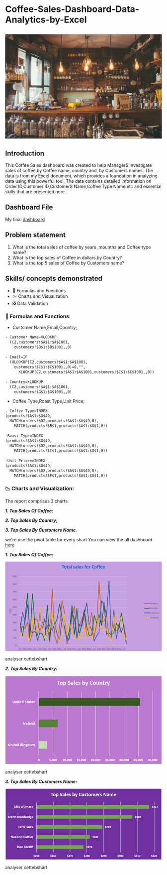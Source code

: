 # Coffee-Sales-Dashboard-Data-Analytics-by-Excel
![](coffee_store.jpg)
---

## Introduction
This Coffee Sales dashboard was created to help ManagerS investigate sales of coffee,by Coffee name, country and, by Customers names.
The data is from my Excel document, which provides a foundation in analyzing data using this powerful tool. The data contains detailed information on Order ID,Customer ID,CustomerS Name,Coffee Type Name etc and essential skills that are presented here.

## Dashboard File
My final [dashboard](https://github.com/Othmane-data/Coffee-Sales-Dashboard-by-Excel/blob/main/coffeeOrdersData.xlsx)

## Problem statement
1. What is the total sales of coffee by years ,mounths and Coffee type name?
2. What is the top sales of Coffee in dollars,by Country?
3. What is the top 5 sales of Coffee by Customers name?

## Skills/ concepts demonstrated
- 🧮 Formulas and Functions
- 📉 Charts and Visualization
- ❎ Data Validation


### 🧮 Formulas and Functions:
- Customer Name,Email,Country;
```
- Customer Name=XLOOKUP
  (C2,customers!$A$1:$A$1001,
    customers!$B$1:$B$1001,,0)
  
- Email=IF
  (XLOOKUP(C2,customers!$A$1:$A$1001,
    customers!$C$1:$C$1001,,0)=0,"",
      XLOOKUP(C2,customers!$A$1:$A$1001,customers!$C$1:$C$1001,,0))

- Country=XLOOKUP
  (C2,customers!$A$1:$A$1001,
    customers!$G$1:$G$1001,,0)
```
  
- Coffee Type,Roast Type,Unit Price;
```
- Coffee Type=INDEX
(products!$A$1:$G$49,
  MATCH(orders!$D2,products!$A$1:$A$49,0),
    MATCH(products!$B$1,products!$A$1:$G$1,0))

-Roast Type=INDEX
(products!$A$1:$G$49,
  MATCH(orders!$D2,products!$A$1:$A$49,0),
    MATCH(products!$C$1,products!$A$1:$G$1,0))

-Unit Price==INDEX
(products!$A$1:$G$49,
  MATCH(orders!$D2,products!$A$1:$A$49,0),
    MATCH(products!$E$1,products!$A$1:$G$1,0))
```

### 📉 Charts and Visualization:
The report comprises 3 charts:

___1. Top Sales Of Coffee;___

___2. Top Sales By Country;___

___3. Top Sales By Customers Name.___
 
we're use the pivot table for every shart
You can view the all dashboard [here](coffeeOrdersData.xlsx)

___1. Top Sales Of Coffee:___

![](total_sales_coffee.png)

analyser cettebshart

___2. Top Sales By Country:___

![](top_sales_by_country.PNG)

analyser cettebshart

___3. Top Sales By Customers Name:___

![](top_sales_by_customers_name.PNG)

analyser cettebshart


